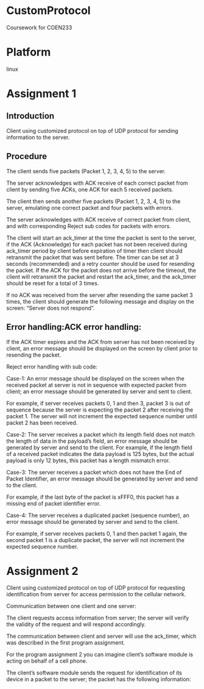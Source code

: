 # CustomProtocol
Coursework for COEN233
# Platform
linux
# Assignment 1
## Introduction
Client using customized protocol on top of UDP protocol for sending information to the server.

## Procedure
The client sends five packets (Packet 1, 2, 3, 4, 5) to the server.

The server acknowledges with ACK receive of each correct packet from client by sending
five ACKs, one ACK for each 5 received packets.

The client then sends another five packets (Packet 1, 2, 3, 4, 5) to the server, emulating one
correct packet and four packets with errors.

The server acknowledges with ACK receive of correct packet from client, and with
corresponding Reject sub codes for packets with errors.

The client will start an ack_timer at the time the packet is sent to the server, if the ACK
(Acknowledge) for each packet has not been received during ack_timer period by client
before expiration of timer then client should retransmit the packet that was sent before.
The timer can be set at 3 seconds (recommended) and a retry counter should be used for
resending the packet. If the ACK for the packet does not arrive before the timeout, the client
will retransmit the packet and restart the ack_timer, and the ack_timer should be reset for a
total of 3 times.

If no ACK was received from the server after resending the same packet 3 times, the client
should generate the following message and display on the screen:
“Server does not respond”.

## Error handling:ACK error handling:
If the ACK timer expires and the ACK from server has not been received by client, an error
message should be displayed on the screen by client prior to resending the packet.

Reject error handling with sub code:

Case-1: An error message should be displayed on the screen when the received packet at
server is not in sequence with expected packet from client; an error message should be
generated by server and sent to client.

For example, if server receives packets 0, 1 and then 3, packet 3 is out of sequence
because the server is expecting the packet 2 after receiving the packet 1. The server will not
increment the expected sequence number until packet 2 has been received.

Case-2: The server receives a packet which its length field does not match the length of data
in the payload’s field, an error message should be generated by server and send to the client.
For example, if the length field of a received packet indicates the data payload is 125
bytes, but the actual payload is only 12 bytes, this packet has a length mismatch error.

Case-3: The server receives a packet which does not have the End of Packet Identifier, an
error message should be generated by server and send to the client.

For example, if the last byte of the packet is xFFF0, this packet has a missing end of
packet identifier error.

Case-4: The server receives a duplicated packet (sequence number), an error message should
be generated by server and send to the client.

For example, if server receives packets 0, 1 and then packet 1 again, the second
packet 1 is a duplicate packet, the server will not increment the expected sequence number.

# Assignment 2

Client using customized protocol on top of UDP protocol for requesting
identification from server for access permission to the cellular network.

Communication between one client and one server:

The client requests access information from server; the server will verify the validity of the
request and will respond accordingly.

The communication between client and server will use the ack_timer, which was described
in the first program assignment.

For the program assignment 2 you can imagine client’s software module is acting on behalf
of a cell phone.

The client’s software module sends the request for identification of its device in a packet to
the server; the packet has the following information:


